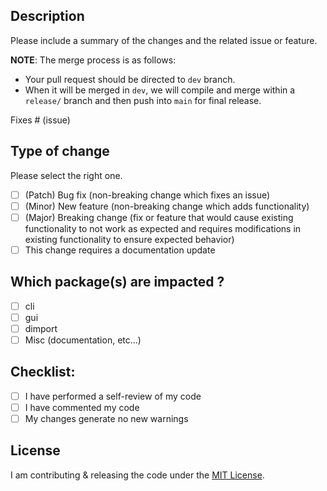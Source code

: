 <!-- Be sure that your work is based off `dev` branch. -->

## Description

Please include a summary of the changes and the related issue or feature.

**NOTE**: The merge process is as follows:
- Your pull request should be directed to `dev` branch. 
- When it will be merged in `dev`, we will compile and merge within a `release/` branch and then push into `main` for final release.

Fixes # (issue)

## Type of change

Please select the right one.

- [ ] (Patch) Bug fix (non-breaking change which fixes an issue)
- [ ] (Minor) New feature (non-breaking change which adds functionality)
- [ ] (Major) Breaking change (fix or feature that would cause existing functionality to not work as expected and requires modifications in existing functionality to ensure expected behavior)
- [ ] This change requires a documentation update

## Which package(s) are impacted ?

  - [ ] cli
  - [ ] gui
  - [ ] dimport
  - [ ] Misc (documentation, etc...)

## Checklist:

- [ ] I have performed a self-review of my code
- [ ] I have commented my code
- [ ] My changes generate no new warnings

## License

I am contributing & releasing the code under the [MIT License](https://raw.githubusercontent.com/dReam-dApps/dImports/main/LICENSE).